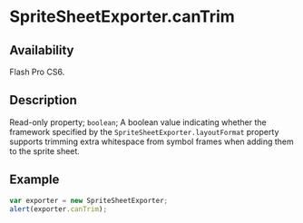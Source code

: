 # SpriteSheetExporter.canTrim

## Availability

Flash Pro CS6.

## Description

Read-only property; `boolean`; A boolean value indicating whether the framework specified by the `SpriteSheetExporter.layoutFormat` property supports trimming extra whitespace from symbol frames when adding them to the sprite sheet.

## Example

```javascript
var exporter = new SpriteSheetExporter;
alert(exporter.canTrim);
```
